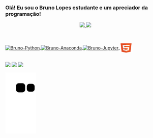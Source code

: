 ### Olá! Eu sou o Bruno Lopes estudante e um apreciador da programação!

<div align="center">
  <a href="https://github.com/BrunoLopes1">
  <img height="180em" src="https://github-readme-stats.vercel.app/api?username=BrunoLopes1&show_icons=true&theme=tokyonight&include_all_commits=true&count_private=true"/>
  <img height="180em" src="https://github-readme-stats.vercel.app/api/top-langs/?username=BrunoLopes1&layout=compact&langs_count=7&theme=tokyonight"/>
</div>

##
  
<div style="display: inline_block"><br>
  <img align="center" alt="Bruno-Python" height="30" width="40" src="https://cdn.jsdelivr.net/gh/devicons/devicon/icons/python/python-original.svg" />
  <img align="center" alt="Bruno-Anaconda" height="30" width="40" src="https://cdn.jsdelivr.net/gh/devicons/devicon/icons/anaconda/anaconda-original.svg" />
  <img align="center" alt="Bruno-Jupyter" height="30" widht="40" src="https://cdn.jsdelivr.net/gh/devicons/devicon/icons/jupyter/jupyter-original.svg" />
  <img align="center" alt="Bruno-HTML" height="30" width="40" src="https://raw.githubusercontent.com/devicons/devicon/master/icons/html5/html5-original.svg" />
          
</div>

##


<div> 
  <a href="https://instagram.com/brunlopes01" target="_blank"><img src="https://img.shields.io/badge/-Instagram-%23E4405F?style=for-the-badge&logo=instagram&logoColor=white" target="_blank"></a>
  <a href = "brunolops11@gmail.com"><img src="https://img.shields.io/badge/-Gmail-%23333?style=for-the-badge&logo=gmail&logoColor=white" target="_blank"></a>
  <a href="https://www.linkedin.com/in/https://www.linkedin.com/in/bruno-lopes-9a363b23b/" target="_blank"><img src="https://img.shields.io/badge/-LinkedIn-%230077B5?style=for-the-badge&logo=linkedin&logoColor=white" target="_blank"></a> 
 
![Snake animation](https://github.com/BrunoLopes1/BrunoLopes1/blob/output/github-contribution-grid-snake.svg)
 
</div>

